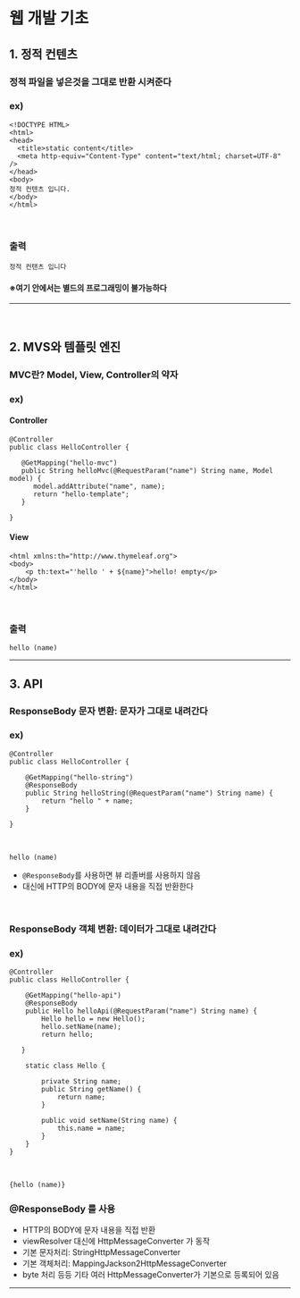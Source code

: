 # 웹 개발 기초

## 1. 정적 컨텐츠
### 정적 파일을 넣은것을 그대로 반환 시켜준다
### ex)
```
<!DOCTYPE HTML>
<html>
<head>
  <title>static content</title>
  <meta http-equiv="Content-Type" content="text/html; charset=UTF-8" />
</head>
<body>
정적 컨텐츠 입니다.
</body>
</html>
```
<br>

### 출력
```
정적 컨탠츠 입니다
```
#### ※여기 안에서는 별드의 프로그래밍이 불가능하다
- - -
<br>

## 2. MVS와 템플릿 엔진 
### MVC란? Model, View, Controller의 약자
### ex)
#### Controller
```
@Controller
public class HelloController {

   @GetMapping("hello-mvc")
   public String helloMvc(@RequestParam("name") String name, Model model) {
      model.addAttribute("name", name);
      return "hello-template";
   }

}
```

#### View
```
<html xmlns:th="http://www.thymeleaf.org">
<body>
    <p th:text="'hello ' + ${name}">hello! empty</p>
</body>
</html>
```
<br>

### 출력
```
hello (name)
```
- - -

## 3. API
### ResponseBody 문자 변환: 문자가 그대로 내려간다
### ex)
```
@Controller
public class HelloController {

    @GetMapping("hello-string")
    @ResponseBody
    public String helloString(@RequestParam("name") String name) {
        return "hello " + name;
    }

}
```
<br>

```
hello (name)
```
* ` @ResponseBody `를 사용하면 뷰 리졸버를 사용하지 않음
* 대신에 HTTP의 BODY에 문자 내용을 직접 반환한다
<br>

### ResponseBody 객체 변환: 데이터가 그대로 내려간다
### ex)
```
@Controller
public class HelloController {

    @GetMapping("hello-api")
    @ResponseBody
    public Hello helloApi(@RequestParam("name") String name) {
        Hello hello = new Hello();
        hello.setName(name);
        return hello;
 
   }

    static class Hello {
    
        private String name;
        public String getName() {
            return name;
        }

        public void setName(String name) {
            this.name = name;
        }
    }
}
```
<br>

```
{hello (name)}
```
### @ResponseBody 를 사용
* HTTP의 BODY에 문자 내용을 직접 반환
* viewResolver 대신에 HttpMessageConverter 가 동작
* 기본 문자처리: StringHttpMessageConverter
* 기본 객체처리: MappingJackson2HttpMessageConverter
* byte 처리 등등 기타 여러 HttpMessageConverter가 기본으로 등록되어 있음
- - -
